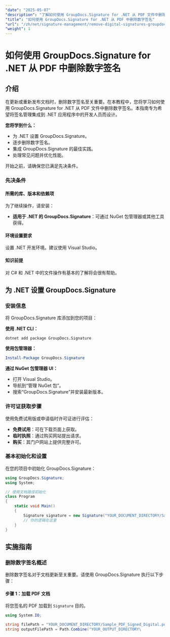 ```yaml
---
"date": "2025-05-07"
"description": "了解如何使用 GroupDocs.Signature for .NET 从 PDF 文件中删除数字签名。本指南涵盖设置、实施和最佳实践。"
"title": "如何使用 GroupDocs.Signature for .NET 从 PDF 中删除数字签名"
"url": "/zh/net/signature-management/remove-digital-signatures-groupdocs-signature-net/"
"weight": 1
---
```


# 如何使用 GroupDocs.Signature for .NET 从 PDF 中删除数字签名

## 介绍

在更新或重新发布文档时，删除数字签名至关重要。在本教程中，您将学习如何使用 GroupDocs.Signature for .NET 从 PDF 文件中删除数字签名。本指南专为希望将签名管理集成到 .NET 应用程序中的开发人员而设计。

**您将学到什么：**
- 为 .NET 设置 GroupDocs.Signature。
- 逐步删除数字签名。
- 集成 GroupDocs.Signature 的最佳实践。
- 处理常见问题并优化性能。

开始之前，请确保您已满足先决条件。

### 先决条件

#### 所需的库、版本和依赖项
为了继续操作，请安装：
- **适用于 .NET 的 GroupDocs.Signature**：可通过 NuGet 包管理器或其他工具获得。
  

#### 环境设置要求
设置 .NET 开发环境。建议使用 Visual Studio。

#### 知识前提
对 C# 和 .NET 中的文件操作有基本的了解将会很有帮助。

## 为 .NET 设置 GroupDocs.Signature

### 安装信息

将 GroupDocs.Signature 库添加到您的项目：

**使用 .NET CLI：**
```shell
dotnet add package GroupDocs.Signature
```

**使用包管理器：**
```powershell
Install-Package GroupDocs.Signature
```

**通过 NuGet 包管理器 UI：**
- 打开 Visual Studio。
- 导航到“管理 NuGet 包”。
- 搜索“GroupDocs.Signature”并安装最新版本。

### 许可证获取步骤

使用免费试用版或申请临时许可证进行评估：
- **免费试用**：可在下载页面上获取。
- **临时执照**：通过购买网站提出请求。
- **购买**：其门户网站上提供完整许可。

### 基本初始化和设置

在您的项目中初始化 GroupDocs.Signature：

```csharp
using GroupDocs.Signature;
using System;

// 使用文档路径初始化
class Program
{
    static void Main()
    {
        Signature signature = new Signature("YOUR_DOCUMENT_DIRECTORY/Sample_PDF_Signed_Digital.pdf");
        // 你的逻辑在这里
    }
}
```

## 实施指南

### 删除数字签名概述

删除数字签名对于文档更新至关重要。请使用 GroupDocs.Signature 执行以下步骤：

#### 步骤 1：加载 PDF 文档

将您签名的 PDF 加载到 `Signature` 目的。

```csharp
using System.IO;

string filePath = "YOUR_DOCUMENT_DIRECTORY/Sample_PDF_Signed_Digital.pdf";
string outputFilePath = Path.Combine("YOUR_OUTPUT_DIRECTORY\